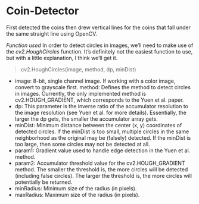 # Coin-Detector
First detected the coins then drew vertical lines for the coins that fall under the same straight line using OpenCV. 

*Function used*
In order to detect circles in images, we’ll need to make use of the *cv2.HoughCircles* function. It’s definitely not the easiest function to use, but with a little explanation, I think we’ll get it.

> cv2.HoughCircles(image, method, dp, minDist)

- image: 8-bit, single channel image. If working with a color image, convert to grayscale first.
method: Defines the method to detect circles in images. Currently, the only implemented method is cv2.HOUGH_GRADIENT, which corresponds to the Yuen et al. paper.
- dp: This parameter is the inverse ratio of the accumulator resolution to the image resolution (see Yuen et al. for more details). Essentially, the larger the dp gets, the smaller the accumulator array gets.
- minDist: Minimum distance between the center (x, y) coordinates of detected circles. If the minDist is too small, multiple circles in the same neighborhood as the original may be (falsely) detected. If the minDist is too large, then some circles may not be detected at all.
- param1: Gradient value used to handle edge detection in the Yuen et al. method.
- param2: Accumulator threshold value for the cv2.HOUGH_GRADIENT method. The smaller the threshold is, the more circles will be detected (including false circles). The larger the threshold is, the more circles will potentially be returned.
- minRadius: Minimum size of the radius (in pixels).
- maxRadius: Maximum size of the radius (in pixels).
